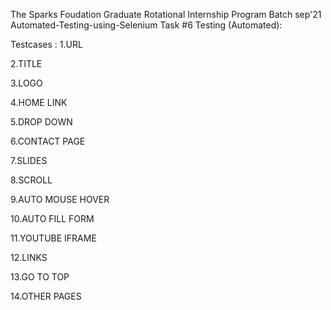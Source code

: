 The Sparks Foudation
Graduate Rotational Internship Program
Batch sep'21
Automated-Testing-using-Selenium
Task #6 Testing (Automated):

Testcases :
1.URL

2.TITLE

3.LOGO

4.HOME LINK

5.DROP DOWN

6.CONTACT PAGE

7.SLIDES

8.SCROLL

9.AUTO MOUSE HOVER

10.AUTO FILL FORM

11.YOUTUBE IFRAME

12.LINKS

13.GO TO TOP

14.OTHER PAGES
